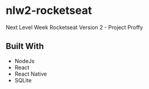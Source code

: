 # nlw2-rocketseat
Next Level Week Rocketseat Version 2 - Project Proffy

## Built With

* NodeJs
* React
* React Native
* SQLite
